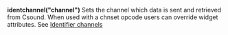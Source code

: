 <a name="identchannel"></a>
**identchannel("channel")**
Sets the channel which data is sent and retrieved from Csound. When used with a chnset opcode users can override widget attributes. See [Identifier channels](./identchannels.mdl)